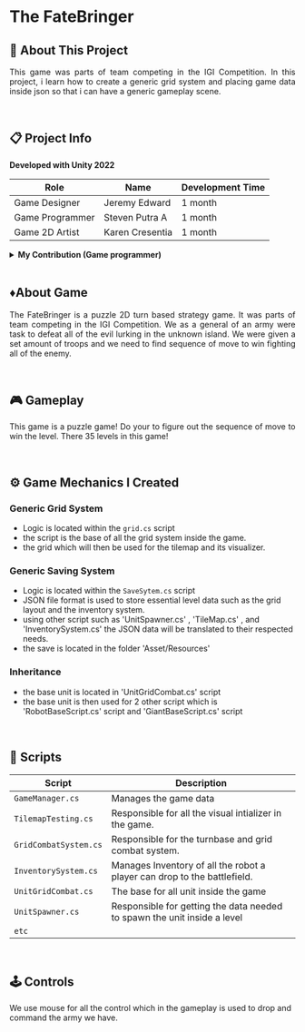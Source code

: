 # The FateBringer

<p align="center">
  <!--<img src="https://github.com/MicksS1/SideScroll-GameProg/assets/158981991/84f156fe-552a-47bd-acdc-a8668b1820b1">-->
</p>

## 🔴 About This Project
<p align="justify">This game was parts of team competing in the IGI Competition. In this project, i learn how to create a generic grid system and placing game data inside json so that i can have a generic gameplay scene.</p>

<br>

## 📋 Project Info

<b> Developed with Unity 2022 </b>

| **Role** | **Name** | **Development Time** 
| - | - | - |
| Game Designer | Jeremy Edward | 1 month |
| Game Programmer | Steven Putra A | 1 month |
| Game 2D Artist | Karen Cresentia | 1 month |

<details>
  <summary> <b>My Contribution (Game programmer)</b> </summary>
  
- Save System for progression
- Inventory System
- Enemy Behaviour
- All 10 unit (5 ally, 5 enemy)
- Turn Base Mechanic
- Generic Tilemap
  
</details>

<br>

## ♦️About Game
<p align="justify">The FateBringer is a puzzle 2D turn based strategy game. It was parts of team competing in the IGI Competition. We as a general of an army were task to defeat all of the evil lurking in the unknown island. We were given a set amount of troops and we need to find sequence of move to win fighting all of the enemy.</p>

<br>

## 🎮 Gameplay
<p align="justify">This game is a puzzle game! Do your to figure out the sequence of move to win the level. There 35 levels in this game!</p>

<br>

## ⚙️ Game Mechanics I Created
### Generic Grid System

- Logic is located within the `grid.cs` script
- the script is the base of all the grid system inside the game.
- the grid which will then be used for the tilemap and its visualizer.

### Generic Saving System

- Logic is located within the `SaveSytem.cs` script
- JSON file format is used to store essential level data such as the grid layout and the inventory system.
- using other script such as 'UnitSpawner.cs' , 'TileMap.cs' , and 'InventorySystem.cs' the JSON data will be translated to their respected needs.
- the save is located in the folder 'Asset/Resources'

### Inheritance
- the base unit is located in 'UnitGridCombat.cs' script
- the base unit is then used for 2 other script which is 'RobotBaseScript.cs' script and 'GiantBaseScript.cs' script 
<br>

## 📜 Scripts

|  Script       | Description                                                  |
| ------------------- | ------------------------------------------------------------ |
| `GameManager.cs` | Manages the game data |
| `TilemapTesting.cs`  | Responsible for all the visual intializer in the game. |
| `GridCombatSystem.cs`  | Responsible for the turnbase and grid combat system. |
| `InventorySystem.cs`  | Manages Inventory of all the robot a player can drop to the battlefield. |
| `UnitGridCombat.cs`  | The base for all unit inside the game |
| `UnitSpawner.cs`  | Responsible for getting the data needed to spawn the unit inside a level |
| `etc`  |

<br>

## 🕹️ Controls
We use mouse for all the control which in the gameplay is used to drop and command the army we have.

<br>
